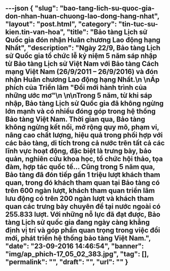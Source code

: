---json
{
    "slug": "bao-tang-lich-su-quoc-gia-don-nhan-huan-chuong-lao-dong-hang-nhat",
    "layout": "post.html",
    "category": "tin-tuc-su-kien.tin-van-hoa",
    "title": "Bảo tàng Lịch sử Quốc gia đón nhận Huân chương Lao động hạng Nhất",
    "description": "Ngày 22/9, Bảo tàng Lịch sử Quốc gia tổ chức lễ kỷ niệm 5 năm sáp nhập từ Bảo tàng Lịch sử Việt Nam với Bảo tàng Cách mạng Việt Nam (26/9/2011 – 26/9/2016) và đón nhận Huân chương Lao động hạng Nhất.\n \nÁp phích của Triển lãm \"Đổi mới hành trình của những ước mơ\"\n \n\nTrong 5 năm, từ khi sáp nhập, Bảo tàng Lịch sử Quốc gia đã không ngừng lớn mạnh và có nhiều đóng góp trong hệ thống Bảo tàng Việt Nam. Thời gian qua, Bảo tàng không ngừng kết nối, mở rộng quy mô, phạm vi, nâng cao chất lượng, hiệu quả trong phối hợp với các bảo tàng, di tích trong cả nước trên tất cả các lĩnh vực hoạt động, đặc biệt là trưng bày, bảo quản, nghiên cứu khoa học, tổ chức hội thảo, tọa đàm, hợp tác quốc tế… Cũng trong 5 năm qua, Bảo tàng đã đón tiếp gần 1 triệu lượt khách tham quan, trong đó khách tham quan tại Bảo tàng có trên 600 ngàn lượt, khách tham quan triển lãm lưu động có trên 200 ngàn lượt và khách tham quan các trưng bày chuyên đề tại nước ngoài có 255.833 lượt. Với những nỗ lực đã đạt được, Bảo tàng Lịch sử quốc gia đang ngày càng khẳng định vị trí và góp phần quan trọng trong việc đổi mới, phát triển hệ thống bảo tàng Việt Nam.",
    "date": "23-09-2016 14:46:54",
    "banner": "img/ap_phich-17_05_02_383.jpg",
    "tag": [],
    "permalink": "",
    "draft": "",
    "url": ""
}
---
